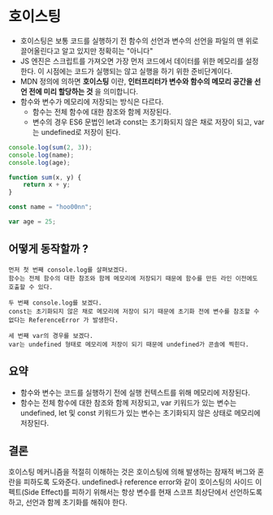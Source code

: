 # 호이스팅

-   호이스팅은 보통 코드를 실행하기 전 함수의 선언과 변수의 선언을 파일의 맨 위로 끌어올린다고 알고 있지만 정확히는 "아니다"
-   JS 엔진은 스크립트를 가져오면 가장 먼저 코드에서 데이터를 위한 메모리를 설정한다. 이 시점에는 코드가 실행되는 않고 실행을 하기 위한 준비단계이다.
-   MDN 정의에 의하면 **호이스팅** 이란, **인터프리터가 변수와 함수의 메모리 공간을 선언 전에 미리 할당하는 것** 을 의미합니다.
-   함수와 변수가 메모리에 저장되는 방식은 다르다.
    -   함수는 전체 함수에 대한 참조와 함께 저장된다.
    -   변수의 경우 ES6 문법인 let과 const는 초기화되지 않은 채로 저장이 되고, var는 undefined로 저장이 된다.

```javascript
console.log(sum(2, 3));
console.log(name);
console.log(age);

function sum(x, y) {
    return x + y;
}

const name = "hoo00nn";

var age = 25;
```

## 어떻게 동작할까 ?

```
먼저 첫 번째 console.log를 살펴보겠다.
함수는 전체 함수의 대한 참조와 함께 메모리에 저장되기 때문에 함수를 만든 라인 이전에도 호출할 수 있다.

두 번째 console.log를 보겠다.
const는 초기화되지 않은 채로 메모리에 저장이 되기 때문에 초기화 전에 변수를 참조할 수 없다는 ReferenceError 가 발생한다.

세 번째 var의 경우를 보겠다.
var는 undefined 형태로 메모리에 저장이 되기 때문에 undefined가 콘솔에 찍힌다.
```

## 요약

-   함수와 변수는 코드를 실행하기 전에 실행 컨텍스트를 위해 메모리에 저장된다.
-   함수는 전체 함수에 대한 참조와 함께 저장되고, var 키워드가 있는 변수는 undefined, let 및 const 키워드가 있는 변수는 초기화되지 않은 상태로 메모리에 저장된다.

## 결론

호이스팅 메커니즘을 적절히 이해하는 것은 호이스팅에 의해 발생하는 잠재적 버그와 혼란을 피하도록 도와준다.
undefined나 reference error와 같이 호이스팅의 사이드 이펙트(Side Effect)를 피하기 위해서는 항상 변수를 현재 스코프 최상단에서 선언하도록 하고, 선언과 함께 초기화를 해줘야 한다.
